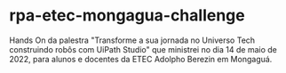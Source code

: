 # rpa-etec-mongagua-challenge

Hands On da palestra "Transforme a sua jornada no Universo Tech construindo robôs com UiPath Studio" que ministrei no dia 14 de maio de 2022, para alunos e docentes da ETEC Adolpho Berezin em Mongaguá.

